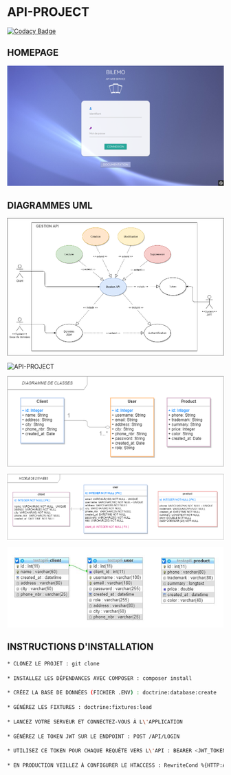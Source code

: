 # API-PROJECT

[![Codacy Badge](https://app.codacy.com/project/badge/Grade/2dc074a9d3154e6a935e2365711a1b61)](https://www.codacy.com/gh/JEND-CODES/API-PROJECT/dashboard?utm_source=github.com&amp;utm_medium=referral&amp;utm_content=JEND-CODES/API-PROJECT&amp;utm_campaign=Badge_Grade)

## HOMEPAGE

![API-PROJECT](https://raw.githubusercontent.com/JEND-CODES/API-PROJECT/main/public/images/CapchaApiProject.png)

## DIAGRAMMES UML

![API-PROJECT](https://raw.githubusercontent.com/JEND-CODES/API-PROJECT/main/diagrammes/Cas_Gestion_Api_P7_V1-Page-1.png)

![API-PROJECT](https://raw.githubusercontent.com/JEND-CODES/API-PROJECT/main/diagrammes/S%C3%A9quence_Authentification_P7_V2-Page-1.png)

![API-PROJECT](https://raw.githubusercontent.com/JEND-CODES/API-PROJECT/main/diagrammes/Diagramme_de_Classes_P7_V2.png)

![API-PROJECT](https://raw.githubusercontent.com/JEND-CODES/API-PROJECT/main/diagrammes/Mod%C3%A8le_de_donn%C3%A9es_P7_V2.png)

![API-PROJECT](https://raw.githubusercontent.com/JEND-CODES/API-PROJECT/main/diagrammes/Concepteur_BDD_Bilemo_v2.JPG)

## INSTRUCTIONS D'INSTALLATION
``` bash
* CLONEZ LE PROJET : git clone

* INSTALLEZ LES DÉPENDANCES AVEC COMPOSER : composer install

* CRÉEZ LA BASE DE DONNÉES (FICHIER .ENV) : doctrine:database:create

* GÉNÉREZ LES FIXTURES : doctrine:fixtures:load

* LANCEZ VOTRE SERVEUR ET CONNECTEZ-VOUS À L\'APPLICATION

* GÉNÉREZ LE TOKEN JWT SUR LE ENDPOINT : POST /API/LOGIN

* UTILISEZ CE TOKEN POUR CHAQUE REQUÊTE VERS L\'API : BEARER <JWT_TOKEN>

* EN PRODUCTION VEILLEZ À CONFIGURER LE HTACCESS : RewriteCond %{HTTP:Authorization} ^(.*)
```
